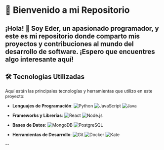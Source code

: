 # 🚀 Bienvenido a mi Repositorio

¡Hola! 👋 Soy Eder, un apasionado programador, y este es mi repositorio donde comparto mis proyectos y contribuciones al mundo del desarrollo de software. ¡Espero que encuentres algo interesante aquí!
---

## 🛠 Tecnologías Utilizadas

Aquí están las principales tecnologías y herramientas que utilizo en este proyecto:

- **Lenguajes de Programación**: 
  ![Python](https://img.shields.io/badge/Python-3776AB?style=for-the-badge&logo=python&logoColor=white)
  ![JavaScript](https://img.shields.io/badge/JavaScript-F7DF1E?style=for-the-badge&logo=javascript&logoColor=black)
  ![Java](https://img.shields.io/badge/Java-ED8B00?style=for-the-badge&logo=openjdk&logoColor=white)

- **Frameworks y Librerías**: 
  ![React](https://img.shields.io/badge/React-20232A?style=for-the-badge&logo=react&logoColor=61DAFB)
  ![Node.js](https://img.shields.io/badge/Node.js-339933?style=for-the-badge&logo=nodedotjs&logoColor=white)

- **Bases de Datos**: 
  ![MongoDB](https://img.shields.io/badge/MongoDB-47A248?style=for-the-badge&logo=mongodb&logoColor=white)
  ![PostgreSQL](https://img.shields.io/badge/PostgreSQL-316192?style=for-the-badge&logo=postgresql&logoColor=white)

- **Herramientas de Desarrollo**: 
  ![Git](https://img.shields.io/badge/Git-F05032?style=for-the-badge&logo=git&logoColor=white)
  ![Docker](https://img.shields.io/badge/Docker-2496ED?style=for-the-badge&logo=docker&logoColor=white)
  ![Kate](https://img.shields.io/badge/Kate-007ACC?style=for-the-badge&logo=kate-text-editor&logoColor=white)

--

